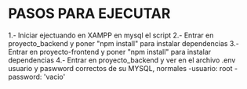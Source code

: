 # PASOS PARA EJECUTAR

1.- Iniciar ejectuando en XAMPP en mysql el script
2.- Entrar en proyecto_backend y poner "npm install" para instalar dependencias
3.- Entrar en proyecto-frontend y poner "npm install" para instalar dependencias
4.- Entrar en proyecto_backend y ver en el archivo .env usuario y paswword correctos de su MYSQL, normales
-usuario: root
-password: 'vacio'
